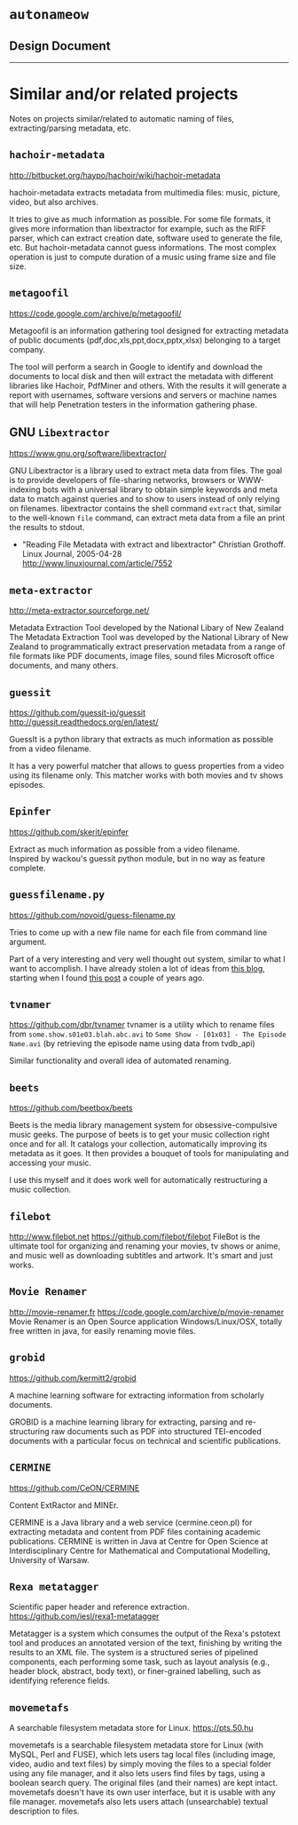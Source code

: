 # `autonameow`
## Design Document

--------------------------------------------------------------------------------


Similar and/or related projects
===============================
Notes on projects similar/related to automatic naming of files,
extracting/parsing metadata, etc.



`hachoir-metadata`
------------------
<http://bitbucket.org/haypo/hachoir/wiki/hachoir-metadata>

hachoir-metadata extracts metadata from multimedia files: music, picture,
video, but also archives.

It tries to give as much information as possible. For some file formats, it
gives more information than libextractor for example, such as the RIFF parser,
which can extract creation date, software used to generate the file, etc. But
hachoir-metadata cannot guess informations. The most complex operation is just
to compute duration of a music using frame size and file size.


`metagoofil`
------------
<https://code.google.com/archive/p/metagoofil/>

Metagoofil is an information gathering tool designed for extracting metadata of
public documents (pdf,doc,xls,ppt,docx,pptx,xlsx) belonging to a target
company.

The tool will perform a search in Google to identify and download the documents
to local disk and then will extract the metadata with different libraries like
Hachoir, PdfMiner and others. With the results it will generate a report with
usernames, software versions and servers or machine names that will help
Penetration testers in the information gathering phase.


GNU `Libextractor`
------------------
<https://www.gnu.org/software/libextractor/>

GNU Libextractor is a library used to extract meta data from files. 
The goal is to provide developers of file-sharing networks, browsers or
WWW-indexing bots with a universal library to obtain simple keywords and meta
data to match against queries and to show to users instead of only relying on
filenames.
libextractor contains the shell command `extract` that, similar to the well-known
`file` command, can extract meta data from a file an print the results to stdout.


* "Reading File Metadata with extract and libextractor"
    Christian Grothoff. Linux Journal, 2005-04-28  
    <http://www.linuxjournal.com/article/7552>


`meta-extractor`
----------------
<http://meta-extractor.sourceforge.net/>

Metadata Extraction Tool developed by the National Libary of New Zealand
The Metadata Extraction Tool was developed by the National Library of New
Zealand to programmatically extract preservation metadata from a range of file
formats like PDF documents, image files, sound files Microsoft office
documents, and many others.


`guessit`
---------
<https://github.com/guessit-io/guessit>
<http://guessit.readthedocs.org/en/latest/>

GuessIt is a python library that extracts as much information as possible from
a video filename.

It has a very powerful matcher that allows to guess properties from a video
using its filename only. This matcher works with both movies and tv shows
episodes.


`Epinfer`
---------
<https://github.com/skerit/epinfer>

Extract as much information as possible from a video filename.  
Inspired by wackou's guessit python module, but in no way as feature complete.


`guessfilename.py`
------------------
<https://github.com/novoid/guess-filename.py>

Tries to come up with a new file name for each file from command line argument.

Part of a very interesting and very well thought out system, similar to what I
want to accomplish. I have already stolen a lot of ideas from [this blog][1],
starting when I found [this post][2] a couple of years ago.


`tvnamer`
---------
<https://github.com/dbr/tvnamer>
tvnamer is a utility which to rename files from
`some.show.s01e03.blah.abc.avi` to `Some Show - [01x03] - The Episode Name.avi`
(by retrieving the episode name using data from tvdb_api)

Similar functionality and overall idea of automated renaming.


`beets`
-------
<https://github.com/beetbox/beets>

Beets is the media library management system for obsessive-compulsive music
geeks.  The purpose of beets is to get your music collection right once and for
all. It catalogs your collection, automatically improving its metadata as it
goes. It then provides a bouquet of tools for manipulating and accessing your
music.

I use this myself and it does work well for automatically restructuring a music
collection.


`filebot`
---------
<http://www.filebot.net>
<https://github.com/filebot/filebot>
FileBot is the ultimate tool for organizing and renaming your movies, tv shows
or anime, and music well as downloading subtitles and artwork. It's smart and
just works.


`Movie Renamer`
---------------
<http://movie-renamer.fr>
<https://code.google.com/archive/p/movie-renamer>
Movie Renamer is an Open Source application Windows/Linux/OSX, totally free
written in java, for easily renaming movie files.


`grobid`
--------
<https://github.com/kermitt2/grobid>

A machine learning software for extracting information from scholarly documents.

GROBID is a machine learning library for extracting, parsing and re-structuring
raw documents such as PDF into structured TEI-encoded documents with a
particular focus on technical and scientific publications.


`CERMINE`
---------
<https://github.com/CeON/CERMINE>

Content ExtRactor and MINEr.

CERMINE is a Java library and a web service (cermine.ceon.pl) for extracting
metadata and content from PDF files containing academic publications.  CERMINE
is written in Java at Centre for Open Science at Interdisciplinary Centre for
Mathematical and Computational Modelling, University of Warsaw.


`Rexa metatagger`
-----------------
Scientific paper header and reference extraction.
<https://github.com/iesl/rexa1-metatagger>

Metatagger is a system which consumes the output of the Rexa's pstotext tool
and produces an annotated version of the text, finishing by writing the results
to an XML file. The system is a structured series of pipelined components, each
performing some task, such as layout analysis (e.g., header block, abstract,
body text), or finer-grained labelling, such as identifying reference fields.


`movemetafs`
------------
A searchable filesystem metadata store for Linux.
<https://pts.50.hu>

movemetafs is a searchable filesystem metadata store for Linux (with MySQL,
Perl and FUSE), which lets users tag local files (including image, video,
audio and text files) by simply moving the files to a special folder using
any file manager, and it also lets users find files by tags, using a boolean
search query. The original files (and their names) are kept intact.
movemetafs doesn't have its own user interface, but it is usable with any
file manager. movemetafs also lets users attach (unsearchable) textual
description to files.


[1]: http://karl-voit.at
[2]: http://karl-voit.at/managing-digital-photographs/

